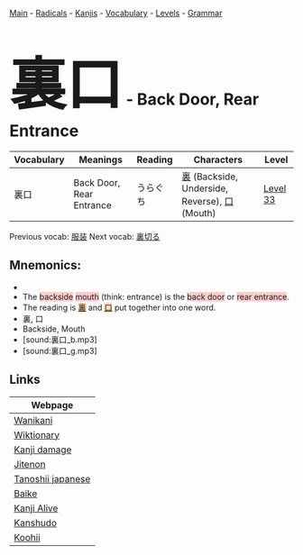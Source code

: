 <style> bigfont {font-size: 100px}</style>
[Main](../README.md) -
[Radicals](../radicals.md) -
[Kanjis](../kanjis.md) -
[Vocabulary](../vocabulary.md) -
[Levels](../levels.md) -
[Grammar](../grammar.md)
# <bigfont> 裏口</bigfont> - Back Door, Rear Entrance 

| Vocabulary | Meanings | Reading | Characters | Level |
| --- | --- | --- | --- | --- |
| 裏口 | Back Door, Rear Entrance | うらぐち |  [裏](../kanjis/裏.md) (Backside, Underside, Reverse), [口](../kanjis/口.md) (Mouth) | [Level 33](../levels/wk_level33.md) |

Previous vocab: [服装](服装.md) Next vocab: [裏切る](裏切る.md) 

## Mnemonics:

* 
* The <span style="background-color:#ffcccb"> backside</span> <span style="background-color:#ffcccb"> mouth</span> (think: entrance) is the <span style="background-color:#ffcccb"> back door</span> or <span style="background-color:#ffcccb"> rear entrance</span>.
* The reading is <span style="background-color:#fed8b1"> [裏](https://jisho.org/search/裏)</span> and <span style="background-color:#fed8b1"> [口](https://jisho.org/search/口)</span> put together into one word.
* 裏, 口
* Backside, Mouth
* [sound:裏口_b.mp3]
* [sound:裏口_g.mp3]


## Links 

| Webpage |
| --- |
| [Wanikani          ](https://www.wanikani.com/kanji/裏口) |
| [Wiktionary        ](https://en.wiktionary.org/wiki/裏口) |
| [Kanji damage      ](http://www.kanjidamage.com/kanji/search?utf8=✓&q=裏口) |
| [Jitenon           ](https://jitenon.com/kanji/裏口) |
| [Tanoshii japanese ](https://www.tanoshiijapanese.com/dictionary/kanji.cfm?k=裏口) |
| [Baike             ](https://baike.baidu.com/item/裏口) |
| [Kanji Alive       ](https://app.kanjialive.com/裏口) |
| [Kanshudo          ](https://www.kanshudo.com/searchmn?q=裏口) |
| [Koohii            ](https://kanji.koohii.com/study/kanji/裏口) |

